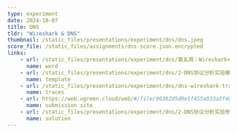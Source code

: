 ```yaml
---
type: experiment
date: 2024-10-07
title: DNS
tldr: "Wireshark & DNS"
thumbnail: /static_files/presentations/experiment/dns/dns.jpeg
score_file: /static_files/assignments/dns-score.json.encrypted
links: 
    - url: /static_files/presentations/experiment/dns/第五周：Wireshark+DNS.doc
      name: word
    - url: /static_files/presentations/experiment/dns/2-DNS协议分析实验模板.doc
      name: template
    - url: /static_files/presentations/experiment/dns/dns-wireshark-trace.zip
      name: traces
    - url: https://web.ugreen.cloud/web/#/file/96382d5d9e1f455a933a5f403fc57bd0
      name: submission site
    - url: /static_files/presentations/experiment/dns/2-DNS协议分析实验参考答案.pdf
      name: solution
---
```

